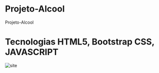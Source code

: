 # Projeto-Alcool
 Projeto-Alcool

# Tecnologias HTML5, Bootstrap CSS, JAVASCRIPT

![site](https://user-images.githubusercontent.com/102436341/230491093-96f6fa2a-e1c8-45bd-a61a-8e72f598e6ae.png)
